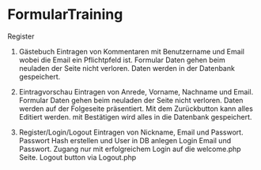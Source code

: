 # FormularTraining

Register

1. Gästebuch
Eintragen von Kommentaren mit Benutzername und Email wobei die Email ein Pflichtpfeld ist. 
Formular Daten gehen beim neuladen der Seite nicht verloren.
Daten werden in der Datenbank gespeichert.

2. Eintragvorschau
Eintragen von Anrede, Vorname, Nachname und Email. 
Formular Daten gehen beim neuladen der Seite nicht verloren.
Daten werden auf der Folgeseite präsentiert. 
Mit dem Zurückbutton kann alles Editiert werden.
mit Bestätigen wird alles in die Datenbank gespeichert.

3. Register/Login/Logout
Eintragen von Nickname, Email und Passwort. Passwort Hash erstellen und User in DB anlegen
Login Email und Passwort.
Zugang nur mit erfolgreichem Login auf die welcome.php Seite.
Logout button via Logout.php

